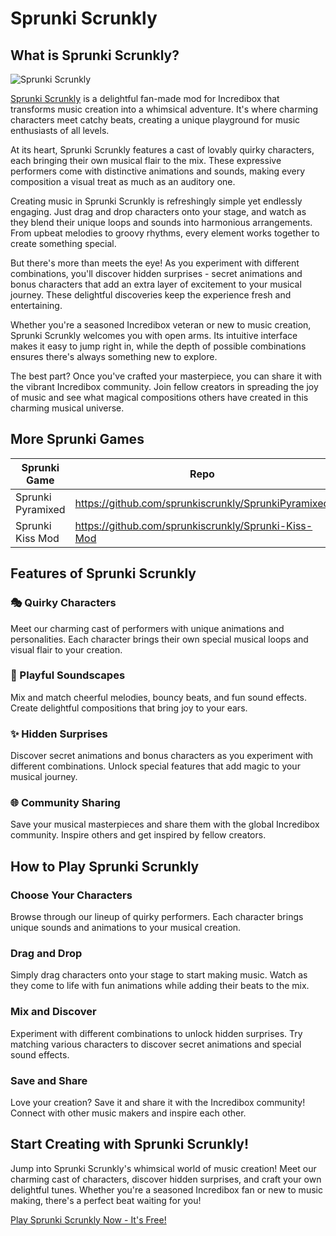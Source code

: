 # Sprunki Scrunkly

## What is Sprunki Scrunkly?

![Sprunki Scrunkly](https://sprunkiscrunkly.com/sprunkiscrunkly.png "Sprunki Scrunkly")

[Sprunki Scrunkly](https://sprunkiscrunkly.com/ "Sprunki Scrunkly") is a delightful fan-made mod for Incredibox that transforms music creation into a whimsical adventure. It's where charming characters meet catchy beats, creating a unique playground for music enthusiasts of all levels.

At its heart, Sprunki Scrunkly features a cast of lovably quirky characters, each bringing their own musical flair to the mix. These expressive performers come with distinctive animations and sounds, making every composition a visual treat as much as an auditory one.

Creating music in Sprunki Scrunkly is refreshingly simple yet endlessly engaging. Just drag and drop characters onto your stage, and watch as they blend their unique loops and sounds into harmonious arrangements. From upbeat melodies to groovy rhythms, every element works together to create something special.

But there's more than meets the eye! As you experiment with different combinations, you'll discover hidden surprises - secret animations and bonus characters that add an extra layer of excitement to your musical journey. These delightful discoveries keep the experience fresh and entertaining.

Whether you're a seasoned Incredibox veteran or new to music creation, Sprunki Scrunkly welcomes you with open arms. Its intuitive interface makes it easy to jump right in, while the depth of possible combinations ensures there's always something new to explore.

The best part? Once you've crafted your masterpiece, you can share it with the vibrant Incredibox community. Join fellow creators in spreading the joy of music and see what magical compositions others have created in this charming musical universe.

## More Sprunki Games

| Sprunki Game      | Repo                                                |
| ----------------- | --------------------------------------------------- |
| Sprunki Pyramixed | https://github.com/sprunkiscrunkly/SprunkiPyramixed |
| Sprunki Kiss Mod  | https://github.com/sprunkiscrunkly/Sprunki-Kiss-Mod |



## Features of Sprunki Scrunkly

### 🎭 Quirky Characters

Meet our charming cast of performers with unique animations and personalities. Each character brings their own special musical loops and visual flair to your creation.


### 🎵 Playful Soundscapes

Mix and match cheerful melodies, bouncy beats, and fun sound effects. Create delightful compositions that bring joy to your ears.


### ✨ Hidden Surprises

Discover secret animations and bonus characters as you experiment with different combinations. Unlock special features that add magic to your musical journey.


### 🌐 Community Sharing

Save your musical masterpieces and share them with the global Incredibox community. Inspire others and get inspired by fellow creators.

## How to Play Sprunki Scrunkly

### Choose Your Characters

Browse through our lineup of quirky performers. Each character brings unique sounds and animations to your musical creation.

### Drag and Drop

Simply drag characters onto your stage to start making music. Watch as they come to life with fun animations while adding their beats to the mix.

### Mix and Discover

Experiment with different combinations to unlock hidden surprises. Try matching various characters to discover secret animations and special sound effects.

### Save and Share

Love your creation? Save it and share it with the Incredibox community! Connect with other music makers and inspire each other.

## Start Creating with Sprunki Scrunkly!

Jump into Sprunki Scrunkly's whimsical world of music creation! Meet our charming cast of characters, discover hidden surprises, and craft your own delightful tunes. Whether you're a seasoned Incredibox fan or new to music making, there's a perfect beat waiting for you!

[Play Sprunki Scrunkly Now - It's Free!](https://sprunkiscrunkly.com/#play-now)
